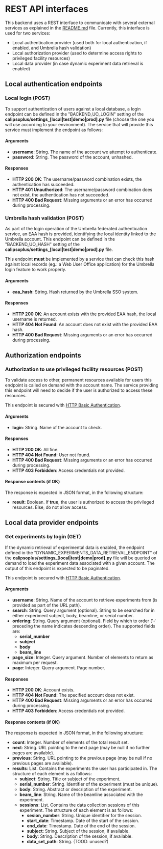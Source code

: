 # REST API interfaces

This backend uses a REST interface to communicate with several external services as explained in the [README.md](README.md) file. Currently, this interface is used for two services:

*  Local authentication provider (used both for local authentication, if enabled, and Umbrella hash validation)
*  Local authorization provider (used to determine access rights to privileged facility resources)
*  Local data provider (in case dynamic experiment data retrieval is enabled)

## Local authentication endpoints
### Local login (POST)
To support authentication of users against a local database, a login endpoint can be defined in the "BACKEND_UO_LOGIN" setting of the **calipsoplus/settings_[local|test|demo|prod].py** file (choose the one you will use according to your environment). The service that will provide this service must implement the endpoint as follows:

#### Arguments

*  **username**: String. The name of the account we attempt to authenticate.
*  **password**: String. The password of the account, unhashed.

#### Responses

*  **HTTP 200 OK**: The username/password combination exists, the authentication has succeeded.
*  **HTTP 401 Unauthorized**: The username/password combination does not exist, the authentication has not succeeded.
*  **HTTP 400 Bad Request**: Missing arguments or an error has occurred during processing.


### Umbrella hash validation (POST)
As part of the login operation of the Umbrella federated authentication service, an EAA hash is provided, identifying the local identity linked to the Umbrella account. This endpoint can be defined in the "BACKEND_UO_HASH" setting of the **calipsoplus/settings_[local|test|demo|prod].py** file. 

This endpoint **must** be implemented by a service that can check this hash against local records (eg.: a Web User Office application) for the Umbrella login feature to work properly.

#### Arguments
*  **eaa_hash**: String. Hash returned by the Umbrella SSO system.

#### Responses

*  **HTTP 200 OK**: An account exists with the provided EAA hash, the local username is returned.
*  **HTTP 404 Not Found**: An account does not exist with the provided EAA hash.
*  **HTTP 400 Bad Request**: Missing arguments or an error has occurred during processing.

## Authorization endpoints
### Authorization to use privileged facility resources (POST)
To validate access to other, permanent resources available for users this endpoint is called on demand with the account name. The service providing this endpoint will need to decide if the user is authorized to access these resources.

This endpoint is secured with [HTTP Basic Authentication](https://www.django-rest-framework.org/api-guide/authentication/#basicauthentication).

#### Arguments
* **login**: String. Name of the account to check.

#### Responses

* **HTTP 200 OK**: All fine.
*  **HTTP 404 Not Found**: User not found.
*  **HTTP 400 Bad Request**: Missing arguments or an error has occurred during processing.
*  **HTTP 403 Forbidden**: Access credentials not provided.

#### Response contents (if OK)
The response is expected in JSON format, in the following structure:
* **result**: Boolean. If **true**, the user is authorized to access the privileged resources. Else, do not allow access.

## Local data provider endpoints
### Get experiments by login (GET)
If the dynamic retrieval of experimental data is enabled, the endpoint defined in the "DYNAMIC_EXPERIMENTS_DATA_RETRIEVAL_ENDPOINT" of the **calipsoplus/settings_[local|test|demo|prod].py** file will be queried on demand to load the experiment data associated with a given account. The output of this endpoint is expected to be paginated.

This endpoint is secured with [HTTP Basic Authentication](https://www.django-rest-framework.org/api-guide/authentication/#basicauthentication).

#### Arguments
*  **username**: String. Name of the account to retrieve experiments from (is provided as part of the URL path).
*  **search**: String. Query argument (optional). String to be searched for in either experiment subject, body, beamline, or serial number.
*  **ordering**: String. Query argument (optional). Field by which to order ('-' preceding the name indicates descending order). The supported fields are:
    *  **serial_number**
    *  **subject**
    *  **body**
    *  **beam_line**
*  **page_size**: Integer. Query argument. Number of elements to return as maximum per request.
*  **page**: Integer. Query argument. Page number.

#### Responses

*  **HTTP 200 OK**: Account exists.
*  **HTTP 404 Not Found**: The specified account does not exist.
*  **HTTP 400 Bad Request**: Missing arguments or an error has occurred during processing.
*  **HTTP 403 Forbidden**: Access credentials not provided.

#### Response contents (if OK)
The response is expected in JSON format, in the following structure:
*  **count**: Integer. Number of elements of the total result set.
*  **next**: String. URL pointing to the next page (may be null if no further pages are available).
*  **previous**: String. URL pointing to the previous page (may be null if no previous pages are available).
*  **results**: List. Contains the experiments the user has participated in. The structure of each element is as follows:
    *  **subject**: String. Title or subject of the experiment.
    *  **serial_number**: String. Identifier of the experiment (must be unique).
    *  **body**: String. Abstract or description of the experiment.
    *  **beam_line**: String. Name of the beamline associated with the experiment.
    *  **sessions**: List. Contains the data collection sessions of this experiment. The structure of each element is as follows:
        *  **sesion_number**: String. Unique identifier for the session.
        *  **start_date**: Timestamp. Date of the start of the session.
        *  **end_date**: Timestamp. Date of the end of the session.
        *  **subject**: String. Subject of the session, if available.
        *  **body**: String. Description of the session, if available.
        *  **data_set_path**: String. (TOOD: unused?)